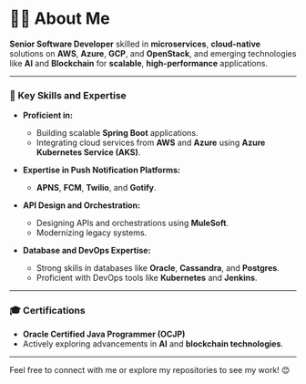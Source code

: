 # 👨‍💻 About Me

**Senior Software Developer** skilled in **microservices**, **cloud-native** solutions on **AWS**, **Azure**, **GCP**, and **OpenStack**, and emerging technologies like **AI** and **Blockchain** for **scalable**, **high-performance** applications.

---

### 🚀 Key Skills and Expertise
- **Proficient in:**  
  - Building scalable **Spring Boot** applications.  
  - Integrating cloud services from **AWS** and **Azure** using **Azure Kubernetes Service (AKS)**.  

- **Expertise in Push Notification Platforms:**  
  - **APNS**, **FCM**, **Twilio**, and **Gotify**.

- **API Design and Orchestration:**  
  - Designing APIs and orchestrations using **MuleSoft**.  
  - Modernizing legacy systems.

- **Database and DevOps Expertise:**  
  - Strong skills in databases like **Oracle**, **Cassandra**, and **Postgres**.  
  - Proficient with DevOps tools like **Kubernetes** and **Jenkins**.

---

### 🎓 Certifications
- **Oracle Certified Java Programmer (OCJP)**  
- Actively exploring advancements in **AI** and **blockchain technologies**.

---

Feel free to connect with me or explore my repositories to see my work! 😊

